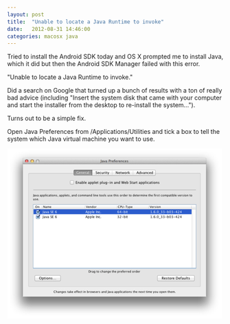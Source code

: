 ```yaml
---
layout: post
title:  "Unable to locate a Java Runtime to invoke"
date:   2012-08-31 14:46:00
categories: macosx java
---
```


Tried to install the Android SDK today and OS X prompted me to install Java, which it did but then the Android SDK Manager failed with this error.

"Unable to locate a Java Runtime to invoke."

Did a search on Google that turned up a bunch of results with a ton of really bad advice (including "Insert the system disk that came with your computer and start the installer from the desktop to re-install the system...").

Turns out to be a simple fix.

Open Java Preferences from /Applications/Utilities and tick a box to tell the system which Java virtual machine you want to use.

![Java Preferences](/images/Java-Preferences.png)
